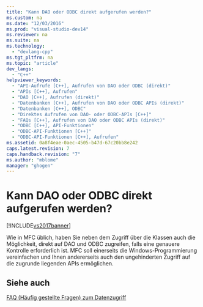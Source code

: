 ```yaml
---
title: "Kann DAO oder ODBC direkt aufgerufen werden?"
ms.custom: na
ms.date: "12/03/2016"
ms.prod: "visual-studio-dev14"
ms.reviewer: na
ms.suite: na
ms.technology: 
  - "devlang-cpp"
ms.tgt_pltfrm: na
ms.topic: "article"
dev_langs: 
  - "C++"
helpviewer_keywords: 
  - "API-Aufrufe [C++], Aufrufen von DAO oder ODBC (direkt)"
  - "APIs [C++], Aufrufen"
  - "DAO [C++], Aufrufen (direkt)"
  - "Datenbanken [C++], Aufrufen von DAO oder ODBC APIs (direkt)"
  - "Datenbanken [C++], ODBC"
  - "Direktes Aufrufen von DAO- oder ODBC-APIs [C++]"
  - "FAQs [C++], Aufrufen von DAO oder ODBC APIs (direkt)"
  - "ODBC [C++], API-Funktionen"
  - "ODBC-API-Funktionen [C++]"
  - "ODBC-API-Funktionen [C++], Aufrufen"
ms.assetid: 0a8f4eae-0aec-4505-b47d-67c20bb8e242
caps.latest.revision: 7
caps.handback.revision: "7"
ms.author: "mblome"
manager: "ghogen"
---
```

# Kann DAO oder ODBC direkt aufgerufen werden?
[!INCLUDE[vs2017banner](../assembler/inline/includes/vs2017banner.md)]

Wie in MFC üblich, haben Sie neben dem Zugriff über die Klassen auch die Möglichkeit, direkt auf DAO und ODBC zugreifen, falls eine genauere Kontrolle erforderlich ist.  MFC soll einerseits die Windows\-Programmierung vereinfachen und Ihnen andererseits auch den ungehinderten Zugriff auf die zugrunde liegenden APIs ermöglichen.  
  
## Siehe auch  
 [FAQ \(Häufig gestellte Fragen\) zum Datenzugriff](../data/data-access-frequently-asked-questions-mfc-data-access.md)
